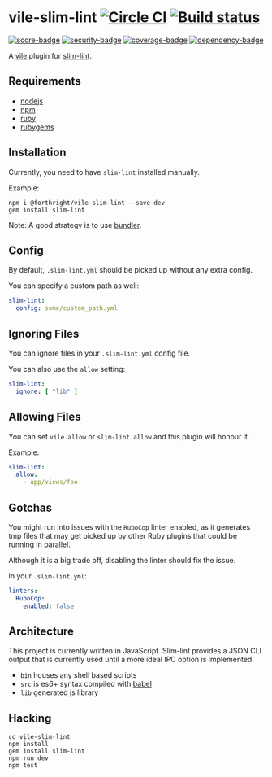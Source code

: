 # vile-slim-lint [![Circle CI](https://circleci.com/gh/forthright/vile-slim-lint.svg?style=shield&circle-token=1f9abaf70a595024e47e9f5163e4bc7cca2a4fad)](https://circleci.com/gh/forthright/vile-slim-lint) [![Build status](https://ci.appveyor.com/api/projects/status/mfb65fn2i8dc70xc/branch/master?svg=true)](https://ci.appveyor.com/project/brentlintner/vile-slim-lint/branch/master)

[![score-badge](https://vile.io/api/v0/projects/vile-slim-lint/badges/score?token=USryyHar5xQs7cBjNUdZ)](https://vile.io/~brentlintner/vile-slim-lint) [![security-badge](https://vile.io/api/v0/projects/vile-slim-lint/badges/security?token=USryyHar5xQs7cBjNUdZ)](https://vile.io/~brentlintner/vile-slim-lint) [![coverage-badge](https://vile.io/api/v0/projects/vile-slim-lint/badges/coverage?token=USryyHar5xQs7cBjNUdZ)](https://vile.io/~brentlintner/vile-slim-lint) [![dependency-badge](https://vile.io/api/v0/projects/vile-slim-lint/badges/dependency?token=USryyHar5xQs7cBjNUdZ)](https://vile.io/~brentlintner/vile-slim-lint)

A [vile](https://vile.io) plugin for [slim-lint](https://github.com/sds/slim-lint).

## Requirements

- [nodejs](http://nodejs.org)
- [npm](http://npmjs.org)
- [ruby](http://ruby-lang.org)
- [rubygems](http://rubygems.org)

## Installation

Currently, you need to have `slim-lint` installed manually.

Example:

    npm i @forthright/vile-slim-lint --save-dev
    gem install slim-lint

Note: A good strategy is to use [bundler](http://bundler.io).

## Config

By default, `.slim-lint.yml` should be picked up without any
extra config.

You can specify a custom path as well:

```yml
slim-lint:
  config: some/custom_path.yml
```

## Ignoring Files

You can ignore files in your `.slim-lint.yml` config file.

You can also use the `allow` setting:

```yaml
slim-lint:
  ignore: [ "lib" ]
```

## Allowing Files

You can set `vile.allow` or `slim-lint.allow` and this
plugin will honour it.

Example:

```yaml
slim-lint:
  allow:
    - app/views/foo
```

## Gotchas

You might run into issues with the `RuboCop` linter enabled,
as it generates tmp files that may get picked up by other Ruby
plugins that could be running in parallel.

Although it is a big trade off, disabling the linter should fix the issue.

In your `.slim-lint.yml`:

```yaml
linters:
  RuboCop:
    enabled: false
```

## Architecture

This project is currently written in JavaScript. Slim-lint provides
a JSON CLI output that is currently used until a more ideal
IPC option is implemented.

- `bin` houses any shell based scripts
- `src` is es6+ syntax compiled with [babel](https://babeljs.io)
- `lib` generated js library

## Hacking

    cd vile-slim-lint
    npm install
    gem install slim-lint
    npm run dev
    npm test
